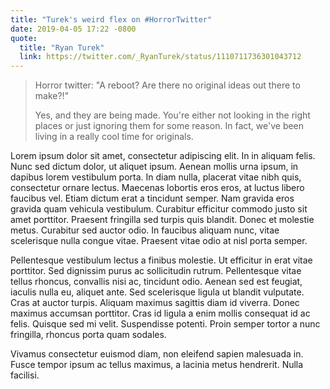 ```yaml
---
title: "Turek's weird flex on #HorrorTwitter"
date: 2019-04-05 17:22 -0800
quote:
  title: "Ryan Turek"
  link: https://twitter.com/_RyanTurek/status/1110711736301043712
---
```


> Horror twitter: "A reboot? Are there no original ideas out there to make?!"
>
> Yes, and they are being made. You're either not looking in the right places or just ignoring them for some reason. In fact, we've been living in a really cool time for originals.

Lorem ipsum dolor sit amet, consectetur adipiscing elit. In in aliquam felis. Nunc sed dictum dolor, ut aliquet ipsum. Aenean mollis urna ipsum, in dapibus lorem vestibulum porta. In diam nulla, placerat vitae nibh quis, consectetur ornare lectus. Maecenas lobortis eros eros, at luctus libero faucibus vel. Etiam dictum erat a tincidunt semper. Nam gravida eros gravida quam vehicula vestibulum. Curabitur efficitur commodo justo sit amet porttitor. Praesent fringilla sed turpis quis blandit. Donec et molestie metus. Curabitur sed auctor odio. In faucibus aliquam nunc, vitae scelerisque nulla congue vitae. Praesent vitae odio at nisl porta semper.

Pellentesque vestibulum lectus a finibus molestie. Ut efficitur in erat vitae porttitor. Sed dignissim purus ac sollicitudin rutrum. Pellentesque vitae tellus rhoncus, convallis nisi ac, tincidunt odio. Aenean sed est feugiat, iaculis nulla eu, aliquet ante. Sed scelerisque ligula ut blandit vulputate. Cras at auctor turpis. Aliquam maximus sagittis diam id viverra. Donec maximus accumsan porttitor. Cras id ligula a enim mollis consequat id ac felis. Quisque sed mi velit. Suspendisse potenti. Proin semper tortor a nunc fringilla, rhoncus porta quam sodales.

Vivamus consectetur euismod diam, non eleifend sapien malesuada in. Fusce tempor ipsum ac tellus maximus, a lacinia metus hendrerit. Nulla facilisi.

